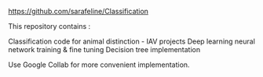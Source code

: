 https://github.com/sarafeline/Classification

This repository contains : 

  Classification code for animal distinction - IAV projects
  Deep learning neural network training & fine tuning
  Decision tree implementation

Use Google Collab for more convenient implementation.
